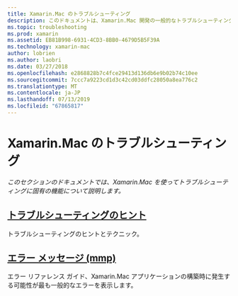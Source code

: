 ```yaml
---
title: Xamarin.Mac のトラブルシューティング
description: このドキュメントは、Xamarin.Mac 開発の一般的なトラブルシューティングのヒントを説明するガイドと mmp、Mac アプリケーションにアセンブリをパッケージ化ツールによって生成されたエラーの一覧を別のガイドにリンクしています。
ms.topic: troubleshooting
ms.prod: xamarin
ms.assetid: EB81B998-6931-4CD3-8BB0-4679D5B5F39A
ms.technology: xamarin-mac
author: lobrien
ms.author: laobri
ms.date: 03/27/2018
ms.openlocfilehash: e2868828b7c4fce29413d136db6e9b02b74c10ee
ms.sourcegitcommit: 7ccc7a9223cd1d3c42cd03ddfc28050a8ea776c2
ms.translationtype: MT
ms.contentlocale: ja-JP
ms.lasthandoff: 07/13/2019
ms.locfileid: "67865817"
---
```

# <a name="xamarinmac-troubleshooting"></a>Xamarin.Mac のトラブルシューティング 

_このセクションのドキュメントでは、Xamarin.Mac を使ってトラブルシューティングに固有の機能について説明します。_

## <a name="troubleshooting-tipsmactroubleshootingtroubleshootingmd"></a>[トラブルシューティングのヒント](~/mac/troubleshooting/troubleshooting.md)

トラブルシューティングのヒントとテクニック。

## <a name="errors-messages-mmpmactroubleshootingmmp-errorsmd"></a>[エラー メッセージ (mmp)](~/mac/troubleshooting/mmp-errors.md)

エラー リファレンス ガイド、Xamarin.Mac アプリケーションの構築時に発生する可能性が最も一般的なエラーを表示します。

